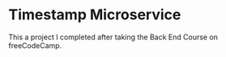 # Timestamp Microservice

This a project I completed after taking the Back End Course on freeCodeCamp.
